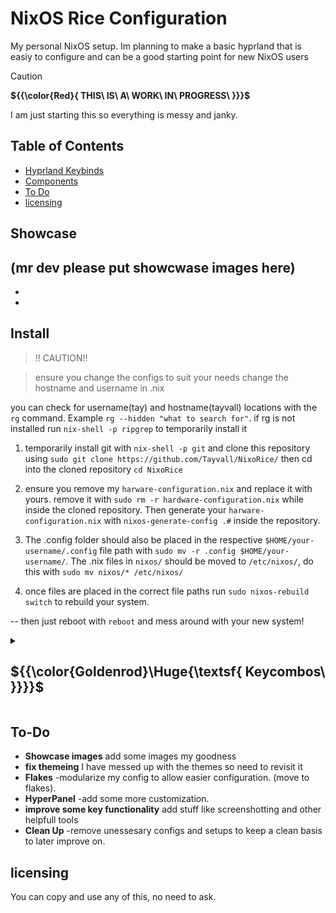 
# NixOS Rice Configuration

My personal NixOS setup.
Im planning to make a basic hyprland that is easiy to configure and can be a good starting point for new NixOS users

> [!CAUTION]
> **${{\color{Red}{  THIS\ IS\ A\ WORK\ IN\ PROGRESS\ }}}\$**
> 
> I am just starting this so everything is messy and janky.

## Table of Contents
- [Hyprland Keybinds](#-Keycombos)
- [Components](#-components)
- [To Do](#-To-Do)
- [licensing](#-licensing)


## Showcase

(mr dev please put showcwase images here)
-
-
-

## Install

>‼️ CAUTION‼️

> ensure you change the configs to suit your needs
> change the hostname and username in .nix

you can check for username(tay) and hostname(tayvall) locations with the `rg` command. Example `rg --hidden "what to search for"`. if rg is not installed run `nix-shell -p ripgrep` to temporarily install it

1. temporarily install git with ``nix-shell -p git`` and clone this repository using `sudo git clone https://github.com/Tayvall/NixoRice/` then cd into the cloned repository `cd NixoRice`

2. ensure you remove my `harware-configuration.nix` and replace it with yours. remove it with `sudo rm -r hardware-configuration.nix` while inside the cloned repository. Then generate your `harware-configuration.nix` with `nixos-generate-config .#` inside the repository.

3. The .config folder should also be placed in the respective `$HOME/your-username/.config` file path with `sudo mv -r .config $HOME/your-username/`. The .nix files in `nixos/` should be moved to `/etc/nixos/`, do this with `sudo mv nixos/* /etc/nixos/`

4. once files are placed in the correct file paths run `sudo nixos-rebuild switch` to rebuild your system.

-- then just reboot with `reboot` and mess around with your new system!

<details>
<summary>
  
  ## ${{\color{Goldenrod}\Huge{\textsf{  Keycombos\ \}}}}\$
</summary>
<br>
  
| Key Combination        | Action                       |
|------------------------|------------------------------|
|Super + Q| "kill active window"|
|Super + Delete| "lockscreen/logout"|
|Super + W| "toggle window floating"|
|Super + G| "togglegroup"|
|Alt + Return| "fullscreen"|
|Super + Alt + S| "execute dunst"|
|Super + L| "execute hyprlock"|
|Control + Alt + S| "execute wlogout"|
|Super + C| "execute codium"|
|Super + T| "execute kitty"|
|Super + E| "execute thunar"|
|Super + F| "execute chromium"|
|Super + D| "execute vesktop"|
|Super + S| "execute spotify"|
|Super + R| "toggle rofi"|
|Control + Alt + W| "restart waybar"|
|Super + F1| "toggle mute"|
|Super + F2| "-10% volume"|
|Super + F3| "+10% volume"|
|Super + F4| "mute mic"|
|F5| "play/pause"|
|F7| "next song"|
|F6| "previous song"|
|Super + F11| "reduce display by 10"|
|Super + Shift + F11| "reduce display by 5"|
|Super + F12| "increase display by 10"|
|Super + Shift + F12| "increase display by 5"|
|Super + Left| "move window focus left"|
|Super + Right| "move window focus right"|
|Super + Up| "move window focus up"|
|Super + Down| "move window focus down"|
|Alt + Tab| "move window focus"|
|Super + 1| "workspace, 1"|
|Super + 2| "workspace, 2"|
|Super + 3| "workspace, 3"|
|Super + 4| "workspace, 4"|
|Super + 5| "workspace, 5"|
|Super + Shift + Right| "resize active window to right"|
|Super + Shift + Left| "resize active window to left"|
|Super + Shift + Up| "resize active window to up"|
|Super + Shift + Down| "resize active window to down"|
|Super + Shift + L| "move window left"|
|Super + Shift + R| "move window right"|
|Super + Shift + U| "move window up"|
|Super + Shift + D| "move window down"|
|Super + Shift + 1| "movetoworkspace, 1"|
|Super + Shift + 2| "movetoworkspace, 2"|
|Super + Shift + 3| "movetoworkspace, 3"|
|Super + Shift + 4| "movetoworkspace, 4"|
|Super + Shift + 5| "movetoworkspace, 5"|
|Super + Mouse Down| "scroll through worspace, up"|
|Super + Mouse Up| "scroll through worspace, down"|
|Super + Mouse Button 272| "movewindow with mouse"|
|Super + Mouse Button 273| "resizewindow with mouse"|
|Super + Alt + S| "move to seperate workspace"|
|Super + Z| "toggle the seperate workspace"|
|Super + J| "togglesplit"|
|Super + Alt + 1| "movetoworkspace, 1 silently"|
|Super + Alt + 2| "movetoworkspace, 2 silently"|
|Super + Alt + 3| "movetoworkspace, 3 silently"|
|Super + Alt + 4| "movetoworkspace, 4 silently"|
|Super + Alt + 5| "movetoworkspace, 5 silently"|
</details>


## To-Do
- **Showcase images** add some images my goodness
- **fix themeing** I have messed up with the themes so need to revisit it
- **Flakes** -modularize my config to allow easier configuration. (move to flakes).
- **HyperPanel** -add some more customization.
- **improve some key functionality** add stuff like screenshotting and other helpfull tools
- **Clean Up** -remove unessesary configs and setups to keep a clean basis to later improve on. 

## licensing
You can copy and use any of this, no need to ask.

